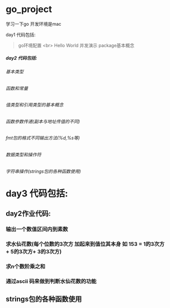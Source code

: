 # go_project

学习一下go 
开发环境是mac

day1 代码包括:
> go环境配置 \<br>
 Hello World
 并发演示
 package基本概念

##### day2 代码包括:
###### 基本类型
###### 函数和常量
###### 值类型和引用类型的基本概念
###### 函数参数传递(副本与地址传值的不同)
###### fmt包的格式不同输出方法(%d,%s等)
###### 数据类型和操作符
###### 字符串操作(strings包的各种函数使用)

# day3 代码包括:
## day2作业代码:
### 输出一个数值区间内到素数
### 求水仙花数(每个位数的3次方 加起来到值位其本身 如 153  = 1的3次方 + 5的3次方+ 3的3次方)
### 求n个数阶乘之和
### 通过ascii 码来做到判断水仙花数的功能
## strings包的各种函数使用
